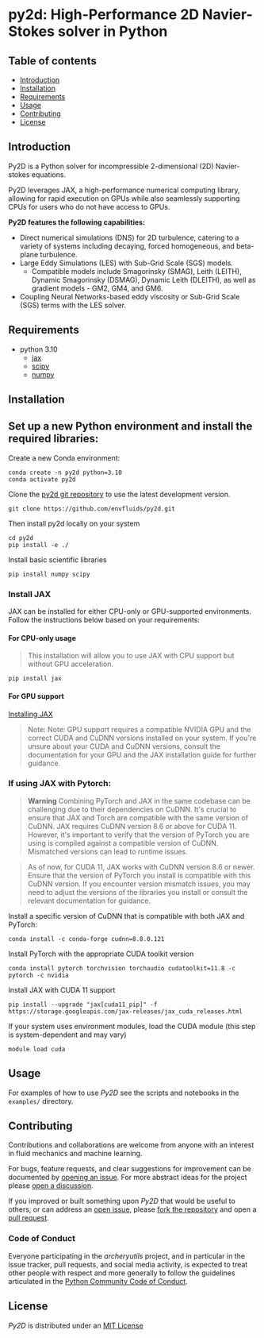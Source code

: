 # py2d: High-Performance 2D Navier-Stokes solver in Python

## Table of contents

* [Introduction](#Introduction)
* [Installation](#Installation)
* [Requirements](#Requirements)
* [Usage](#usage)
* [Contributing](#contributing)
* [License](#license)


## Introduction
Py2D is a Python solver for incompressible 2-dimensional (2D) Navier-stokes equations. 

Py2D leverages JAX, a high-performance numerical computing library, allowing for rapid execution on GPUs while also seamlessly supporting CPUs for users who do not have access to GPUs.

**Py2D features the following capabilities:**

- Direct numerical simulations (DNS) for 2D turbulence, catering to a variety of systems including decaying, forced homogeneous, and beta-plane turbulence.
- Large Eddy Simulations (LES) with Sub-Grid Scale (SGS) models.
  - Compatible models include Smagorinsky (SMAG), Leith (LEITH), Dynamic Smagorinsky (DSMAG), Dynamic Leith (DLEITH), as well as gradient models - GM2, GM4, and GM6.
- Coupling Neural Networks-based eddy viscosity or Sub-Grid Scale (SGS) terms with the LES solver. 

## Requirements

- python 3.10
  - [jax](https://pypi.org/project/jax/)
  - [scipy](https://pypi.org/project/scipy/)
  - [numpy](https://pypi.org/project/numpy/)

## Installation

## Set up a new Python environment and install the required libraries:

Create a new Conda environment:
```
conda create -n py2d python=3.10
conda activate py2d
```

Clone the [py2d git repository](https://github.com/envfluids/py2d.git) to use the latest development version.
```
git clone https://github.com/envfluids/py2d.git
```
Then install py2d locally on your system
```
cd py2d
pip install -e ./
```
Install basic scientific libraries
```
pip install numpy scipy
```
### Install JAX 
JAX can be installed for either CPU-only or GPU-supported environments. Follow the instructions below based on your requirements:

#### For CPU-only usage
> This installation will allow you to use JAX with CPU support but without GPU acceleration.
```
pip install jax
```
#### For GPU support
[Installing JAX](https://jax.readthedocs.io/en/latest/installation.html)
> Note: Note: GPU support requires a compatible NVIDIA GPU and the correct CUDA and CuDNN versions installed on your system. If you're unsure about your CUDA and CuDNN versions, consult the documentation for your GPU and the JAX installation guide for further guidance.

### If using JAX with Pytorch:

> **Warning**
> Combining PyTorch and JAX in the same codebase can be challenging due to their dependencies on CuDNN. It's crucial to ensure that JAX and Torch are compatible with the same version of CuDNN. JAX requires CuDNN version 8.6 or above for CUDA 11. However, it's important to verify that the version of PyTorch you are using is compiled against a compatible version of CuDNN. Mismatched versions can lead to runtime issues.

> As of now, for CUDA 11, JAX works with CuDNN version 8.6 or newer. Ensure that the version of PyTorch you install is compatible with this CuDNN version. If you encounter version mismatch issues, you may need to adjust the versions of the libraries you install or consult the relevant documentation for guidance.

Install a specific version of CuDNN that is compatible with both JAX and PyTorch:
```
conda install -c conda-forge cudnn=8.8.0.121
```
Install PyTorch with the appropriate CUDA toolkit version
```
conda install pytorch torchvision torchaudio cudatoolkit=11.8 -c pytorch -c nvidia
```
Install JAX with CUDA 11 support
```
pip install --upgrade "jax[cuda11_pip]" -f https://storage.googleapis.com/jax-releases/jax_cuda_releases.html
```
If your system uses environment modules, load the CUDA module (this step is system-dependent and may vary)
```
module load cuda
```

## Usage

For examples of how to use _Py2D_ see the scripts and notebooks in the
`examples/` directory.


## Contributing

Contributions and collaborations are welcome from anyone with an
interest in fluid mechanics and machine learning.

For bugs, feature requests, and clear suggestions for improvement can be documented by
[opening an issue](https://github.com/envfluids/py2d/issues).
For more abstract ideas for the project please
[open a discussion](https://github.com/envfluids/py2d/discussions).

If you improved or built something upon _Py2D_ that would be useful to others, or can
address an [open issue](https://github.com/envfluids/py2d/issues), please
[fork the repository](https://github.com/envfluids/py2d/fork) and open a
[pull request](https://github.com/envfluids/py2d/pulls).

### Code of Conduct
Everyone participating in the _archeryutils_ project, and in particular in the
issue tracker, pull requests, and social media activity, is expected to treat other
people with respect and more generally to follow the guidelines articulated in the
[Python Community Code of Conduct](https://www.python.org/psf/codeofconduct/).


## License

_Py2D_ is distributed under an [MIT License](https://github.com/envfluids/py2d/blob/main/LICENSE)



